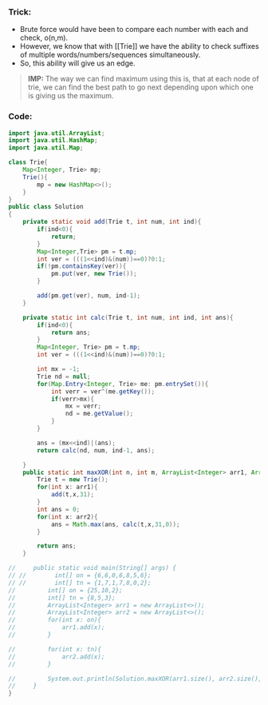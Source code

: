 ### Trick:
- Brute force would have been to compare each number with each and check, o(n,m).
- However, we know that with [[Trie]] we have the ability to check suffixes of multiple words/numbers/sequences simultaneously.
- So, this ability will give us an edge.

> **IMP:** The way we can find maximum using this is, that at each node of trie, we can find the best path to go next depending upon which one is giving us the maximum.

### Code:
```java
import java.util.ArrayList;
import java.util.HashMap;
import java.util.Map;

class Trie{
    Map<Integer, Trie> mp;
    Trie(){
        mp = new HashMap<>();
    }
}
public class Solution
{
    private static void add(Trie t, int num, int ind){
        if(ind<0){
            return;
        }
        Map<Integer,Trie> pm = t.mp;
        int ver = (((1<<ind)&(num))==0)?0:1;
        if(!pm.containsKey(ver)){
            pm.put(ver, new Trie());
        }

        add(pm.get(ver), num, ind-1);
    }

    private static int calc(Trie t, int num, int ind, int ans){
        if(ind<0){
            return ans;
        }
        Map<Integer, Trie> pm = t.mp;
        int ver = (((1<<ind)&(num))==0)?0:1;

        int mx = -1;
        Trie nd = null;
        for(Map.Entry<Integer, Trie> me: pm.entrySet()){
            int verr = ver^(me.getKey());
            if(verr>mx){
                mx = verr;
                nd = me.getValue();
            }
        }

        ans = (mx<<ind)|(ans);
        return calc(nd, num, ind-1, ans);

    }
    public static int maxXOR(int n, int m, ArrayList<Integer> arr1, ArrayList<Integer> arr2) {
        Trie t = new Trie();
        for(int x: arr1){
            add(t,x,31);
        }
        int ans = 0;
        for(int x: arr2){
            ans = Math.max(ans, calc(t,x,31,0));
        }

        return ans;
    }

//     public static void main(String[] args) {
// //        int[] on = {6,6,0,6,8,5,6};
// //        int[] tn = {1,7,1,7,8,0,2};
//         int[] on = {25,10,2};
//         int[] tn = {8,5,3};
//         ArrayList<Integer> arr1 = new ArrayList<>();
//         ArrayList<Integer> arr2 = new ArrayList<>();
//         for(int x: on){
//             arr1.add(x);
//         }

//         for(int x: tn){
//             arr2.add(x);
//         }

//         System.out.println(Solution.maxXOR(arr1.size(), arr2.size(), arr1, arr2));
//     }
}

```
